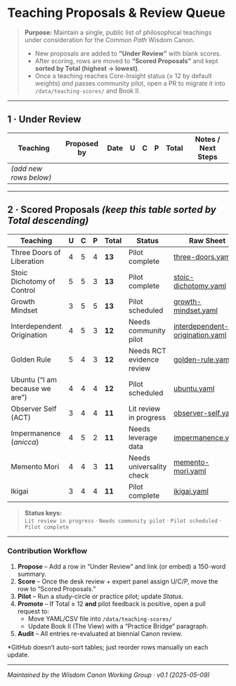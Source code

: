 # Teaching Proposals & Review Queue

> **Purpose:** Maintain a single, public list of philosophical teachings under consideration for the *Common Path* Wisdom Canon.  
> - New proposals are added to **“Under Review”** with blank scores.  
> - After scoring, rows are moved to **“Scored Proposals”** and kept **sorted by Total (highest → lowest)**.  
> - Once a teaching reaches Core-Insight status (≥ 12 by default weights) *and* passes community pilot, open a PR to migrate it into `/data/teaching-scores/` and Book II.

---

## 1 · Under Review

| Teaching | Proposed by | Date | U | C | P | **Total** | Notes / Next Steps |
|----------|-------------|------|---|---|---|-----------|--------------------|
| _(add new rows below)_ | | | | | | | |

---

## 2 · Scored Proposals _(keep this table sorted by **Total** descending)_  

| Teaching | U | C | P | **Total** | Status | Raw Sheet |
|----------|---|---|---|-----------|---------|-----------|
| Three Doors of Liberation | 4 | 5 | 4 | **13** | Pilot complete | [three-doors.yaml](../data/teaching-scores/three-doors.yaml) |
| Stoic Dichotomy of Control | 5 | 5 | 3 | **13** | Pilot complete | [stoic-dichotomy.yaml](../data/teaching-scores/stoic-dichotomy.yaml) |
| Growth Mindset | 3 | 5 | 5 | **13** | Pilot scheduled | [growth-mindset.yaml](../data/teaching-scores/growth-mindset.yaml) |
| Interdependent Origination | 4 | 5 | 3 | **12** | Needs community pilot | [interdependent-origination.yaml](../data/teaching-scores/interdependent-origination.yaml) |
| Golden Rule | 5 | 4 | 3 | **12** | Needs RCT evidence review | [golden-rule.yaml](../data/teaching-scores/golden-rule.yaml) |
| Ubuntu (“I am because we are”) | 4 | 4 | 4 | **12** | Pilot scheduled | [ubuntu.yaml](../data/teaching-scores/ubuntu.yaml) |
| Observer Self (ACT) | 3 | 4 | 4 | **11** | Lit review in progress | [observer-self.yaml](../data/teaching-scores/observer-self.yaml) |
| Impermanence (*anicca*) | 4 | 5 | 2 | **11** | Needs leverage data | [impermanence.yaml](../data/teaching-scores/impermanence.yaml) |
| Memento Mori | 4 | 4 | 3 | **11** | Needs universality check | [memento-mori.yaml](../data/teaching-scores/memento-mori.yaml) |
| Ikigai | 3 | 4 | 4 | **11** | Pilot complete | [ikigai.yaml](../data/teaching-scores/ikigai.yaml) |

> **Status keys:**  
> `Lit review in progress` · `Needs community pilot` · `Pilot scheduled` · `Pilot complete`

---

### Contribution Workflow

1. **Propose** – Add a row in “Under Review” and link (or embed) a 150-word summary.  
2. **Score** – Once the desk review + expert panel assign U/C/P, move the row to “Scored Proposals.”  
3. **Pilot** – Run a study-circle or practice pilot; update *Status*.  
4. **Promote** – If Total ≥ 12 **and** pilot feedback is positive, open a pull request to:  
   - Move YAML/CSV file into `/data/teaching-scores/`  
   - Update Book II (The View) with a “Practice Bridge” paragraph.  
5. **Audit** – All entries re-evaluated at biennial Canon review.

\*GitHub doesn’t auto-sort tables; just reorder rows manually on each update.

---

*Maintained by the Wisdom Canon Working Group · v0.1 (2025-05-09)*
